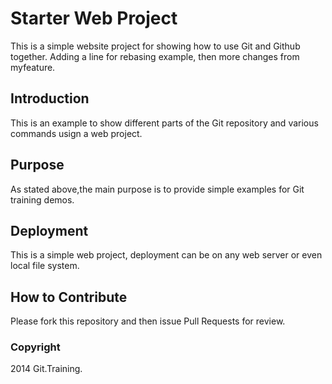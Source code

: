 # Starter Web Project

This is a simple website project for showing how to use Git and Github together. Adding a line for rebasing example, then more changes from myfeature.

## Introduction

This is an example to show different parts of the Git repository and various commands usign a web project.

## Purpose

As stated above,the main purpose is to provide simple examples for Git training demos. 

## Deployment

This is a simple web project, deployment can be on any web server or even local file system.

## How to Contribute

Please fork this repository and then issue Pull Requests for review.

### Copyright

2014 Git.Training.
